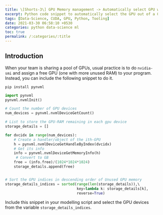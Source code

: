 ```yaml
---
title: \[Shorts-3\] GPU Memory management -> Automatically select GPU with unused RAM 
excerpt: Python code snippet to automatically select the GPU out of a GPU-pool
tags: [Data-Science, CUDA, GPU, Python, Tooling]
date: 2021-03-30 06:58:10 +0530
categories: python data-science ml
toc: true
permalink: /:categories/:title
---
```


## Introduction

When your team is sharing a pool of GPUs, usual practice is to do `nvidia-smi` and assign a free GPU (one with more unused RAM) to your program. Instead, you can include the following snippet to do it.

```
pip install pynvml
```

```python
import pynvml                                                           
pynvml.nvmlInit()                                                       

# Count the number of GPU devices
num_devices = pynvml.nvmlDeviceGetCount() 

# List to store the GPU-RAM remaining in each gpu device
storage_details = [] 

for dvcidx in range(num_devices): 
    # Create a handler/object of the ith-GPU
    h = pynvml.nvmlDeviceGetHandleByIndex(dvcidx)
    # Get its info
    info = pynvml.nvmlDeviceGetMemoryInfo(h)
     # Convert to GB 
    free = (info.free)/(1024*1024*1024)
    storage_details.append(free)


# Sort the GPU indices in descending order of Unused GPU memory
storage_details_indices = sorted(range(len(storage_details)),\ 
                                 key=lambda k: storage_details[k],
                                 reverse=True)

```

Include this snippet in your modelling script and select the GPU devices from the variable `storage_details_indices`.

<!-- <figure>
    <a href="{{ site.url }}/{{ site.baseurl }}/assets/images/gpusort/code4x.png"><img src="{{ site.url }}/{{ site.baseurl }}/assets/images/gpusort/code4x.png"></a>
    <figcaption><b>Figure 2:</b> <i> Code for getting GPU devices in sorted order</i></figcaption>
</figure> -->